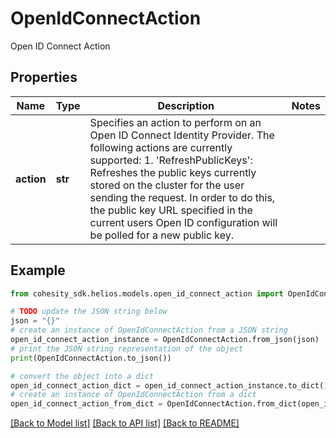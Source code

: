 # OpenIdConnectAction

Open ID Connect Action

## Properties

Name | Type | Description | Notes
------------ | ------------- | ------------- | -------------
**action** | **str** | Specifies an action to perform on an Open ID Connect Identity Provider. The following actions are currently supported: 1. &#39;RefreshPublicKeys&#39;: Refreshes the public keys currently stored on the cluster for the user sending the request. In order to do this, the public key URL specified in the current users Open ID configuration will be polled for a new public key. | 

## Example

```python
from cohesity_sdk.helios.models.open_id_connect_action import OpenIdConnectAction

# TODO update the JSON string below
json = "{}"
# create an instance of OpenIdConnectAction from a JSON string
open_id_connect_action_instance = OpenIdConnectAction.from_json(json)
# print the JSON string representation of the object
print(OpenIdConnectAction.to_json())

# convert the object into a dict
open_id_connect_action_dict = open_id_connect_action_instance.to_dict()
# create an instance of OpenIdConnectAction from a dict
open_id_connect_action_from_dict = OpenIdConnectAction.from_dict(open_id_connect_action_dict)
```
[[Back to Model list]](../README.md#documentation-for-models) [[Back to API list]](../README.md#documentation-for-api-endpoints) [[Back to README]](../README.md)



